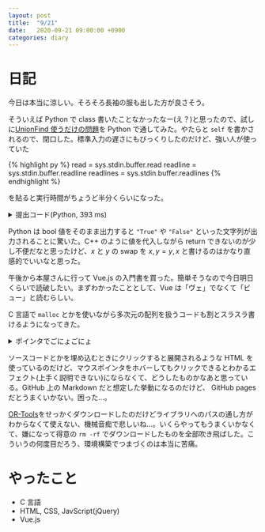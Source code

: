 ```yaml
---
layout: post
title:  "9/21"
date:   2020-09-21 09:00:00 +0900
categories: diary
---
```

# 日記

今日は本当に涼しい。そろそろ長袖の服も出した方が良さそう。

そういえば Python で class 書いたことなかったなー(え？)と思ったので、試しに[UnionFind 使うだけの問題](https://atcoder.jp/contests/practice2/tasks/practice2_a)を Python で通してみた。やたらと ```self``` を書かされるので、閉口した。標準入力の遅さにもびっくりしたのだけど、強い人が使っていた

{% highlight py %}
read = sys.stdin.buffer.read
readline = sys.stdin.buffer.readline
readlines = sys.stdin.buffer.readlines
{% endhighlight %}

を貼ると実行時間がちょうど半分くらいになった。

<details>
  <summary markdown="span">提出コード(Python, 393 ms)</summary>

  {% highlight py %}
import sys

read = sys.stdin.buffer.read
readline = sys.stdin.buffer.readline
readlines = sys.stdin.buffer.readlines


class DisjointSetUnion:
    def __init__(self, n):
        self.n = n
        self.par = [-1] * n
        self.rank = [0] * n

    def root(self, x):
        if self.par[x] == -1:
            return x
        else:
            self.par[x] = self.root(self.par[x])
            return self.par[x]

    def same(self, x, y):
        return self.root(x) == self.root(y)

    def unite(self, x, y):
        x = self.root(x)
        y = self.root(y)
        if x == y:
            return
        if self.rank[x] < self.rank[y]:
            x, y = y, x
        if self.rank[x] == self.rank[y]:
            self.rank[x] += 1
        self.par[y] = x
        return


if __name__ == '__main__':
    n, q = map(int, readline().split())
    dsu = DisjointSetUnion(n)

    for i in range(q):
        t, u, v = map(int, readline().split())

        if t:
            print(int(dsu.same(u, v)))
        else:
            dsu.unite(u, v)

  {% endhighlight %}

</details>

Python は bool 値をそのまま出力すると ```"True"``` や ```"False"``` といった文字列が出力されることに驚いた。C++ のように値を代入しながら return できないのが少し不便だなと思ったけど、$x$ と $y$ の swap を $x, y = y, x$ と書けるのはかなり直感的でいいなと思った。

午後から本屋さんに行って Vue.js の入門書を買った。簡単そうなので今日明日くらいで読破したい。まずわかったこととして、Vue は「ヴェ」でなくて「ビュー」と読むらしい。

C 言語で ```malloc``` とかを使いながら多次元の配列を扱うコードも割とスラスラ書けるようになってきた。

<details>
  <summary markdown="span">ポインタでごにょごにょ</summary>
  {% highlight c %}
#include <stdio.h>
#include <malloc.h>

int main() {
  int **arr;

  arr = (int**)malloc(sizeof(int*) * 5);

  for (int i = 0; i < 5; ++i) {
    arr[i] = (int*)malloc(sizeof(int) * (i * 2 + 1));
    for (int j = 0; j < i * 2 + 1; ++j) {
      arr[i][j] = (i + j);
    }
  }

  for (int i = 0; i < 5; ++i) {
    for (int j = 0; j < i * 2 + 1; ++j) {
      printf("%p ", &arr[i][j]);
    }
    putchar('\n');
  }

  free(arr);

  return 0;
}
  {% endhighlight %}
</details>

ソースコードとかを埋め込むときにクリックすると展開されるような HTML を使っているのだけど、マウスポインタをホバーしてもクリックできるとわかるエフェクト(上手く説明できない)にならなくて、どうしたものかなあと思っている。GitHub 上の Markdown だと想定した挙動になるのだけど、 GitHub pages だとうまくいかない。困った...。

[OR-Tools](https://developers.google.com/optimization)をせっかくダウンロードしたのだけどライブラリへのパスの通し方がわからなくて使えない、機械音痴で悲しいね...。いくらやってもうまくいかなくて、嫌になって得意の ```rm -rf``` でダウンロードしたものを全部吹き飛ばした。こういうの何度目だろう、環境構築でつまづくのは本当に苦痛。

# やったこと

- C 言語
- HTML, CSS, JavScript(jQuery)
- Vue.js
